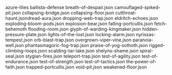 azure-lilies
ballista-defense
breath-of-despair.json
camouflaged-spiked-pit.json
collapsing-bridge.json
collapsing-floor.json
cutthroat-haunt.jsondread-aura.json
dropping-web-trap.json
eldritch-echoes.json
exploding-bloom-pods.json
explosion-bear.json
falling-portcullis.json
fetch-behemoth
flooding-room.json
glyph-of-warding-kingmaker.json
hidden-pressure-plate.json
lights-of-the-lost.json
locking-alarm.json
nyrissas-tempest.json
orb-blast-trap.json
overgrown-viper-vine.json
paranoia-well.json
phantasmagoric-fog-trap.json
praise-of-yog-sothoth.json
rigged-climbing-loops.json
scalding-tar-lake.json
shelyns-shame.json
spiral-seal.json
stygian-fires.json
teleport-trap.json
test-of-agility.json
test-of-endurance.json
test-of-strength.json
test-of-tactics.json
the-power-of-faith.json
trapped-portcullis.json
void-pit.json
weakened-floor.json
